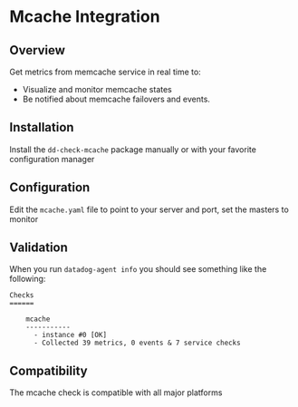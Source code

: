 # Mcache Integration

## Overview

Get metrics from memcache service in real time to:

* Visualize and monitor memcache states
* Be notified about memcache failovers and events.

## Installation

Install the `dd-check-mcache` package manually or with your favorite configuration manager

## Configuration

Edit the `mcache.yaml` file to point to your server and port, set the masters to monitor

## Validation

When you run `datadog-agent info` you should see something like the following:

    Checks
    ======

        mcache
        -----------
          - instance #0 [OK]
          - Collected 39 metrics, 0 events & 7 service checks

## Compatibility

The mcache check is compatible with all major platforms
